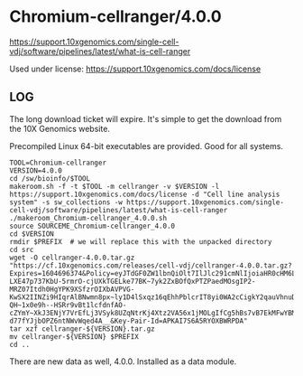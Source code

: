 Chromium-cellranger/4.0.0
========================

<https://support.10xgenomics.com/single-cell-vdj/software/pipelines/latest/what-is-cell-ranger>

Used under license:
https://support.10xgenomics.com/docs/license


LOG
---

The long download ticket will expire.  It's simple to get the download from the 10X Genomics website.

Precompiled Linux 64-bit executables are provided.  Good for all systems.

    TOOL=Chromium-cellranger
    VERSION=4.0.0
    cd /sw/bioinfo/$TOOL
    makeroom.sh -f -t $TOOL -m cellranger -v $VERSION -l https://support.10xgenomics.com/docs/license -d "Cell line analysis system" -s sw_collections -w https://support.10xgenomics.com/single-cell-vdj/software/pipelines/latest/what-is-cell-ranger
    ./makeroom_Chromium-cellranger_4.0.0.sh 
    source SOURCEME_Chromium-cellranger_4.0.0
    cd $VERSION
    rmdir $PREFIX  # we will replace this with the unpacked directory
    cd src
    wget -O cellranger-4.0.0.tar.gz "https://cf.10xgenomics.com/releases/cell-vdj/cellranger-4.0.0.tar.gz?Expires=1604696374&Policy=eyJTdGF0ZW1lbnQiOlt7IlJlc291cmNlIjoiaHR0cHM6Ly9jZi4xMHhnZW5vbWljcy5jb20vcmVsZWFzZXMvY2VsbC12ZGovY2VsbHJhbmdlci00LjAuMC50YXIuZ3oiLCJDb25kaXRpb24iOnsiRGF0ZUxlc3NUaGFuIjp7IkFXUzpFcG9jaFRpbWUiOjE2MDQ2OTYzNzR9fX1dfQ__&Signature=kKbHmGAeiFFOFUMNonz-LXE47p737KbU-5rmrO-cjUXkTGELke77BK~7yk2ZxBOfQxPTZPaedMOsgIP2-MRZ07Itdh0HgYPK9XSfzrOIXbAVPVG-KwSX2IINZi9HIqrAlBNwmn8px~ly1D4lSxqz16qEhhPblcrIT8yi0WA2cCigkY2qauVhnuD9YzQRaNJHKFcIc1AXqUTsP0mQVNzl0YQ3-QH~1x0e9h--HSRr9vBt1lcfdnfAO-cZYmY~XkJ3ENjY7VrEfLj3VSyk8UZqNtrKj4Xtz2VA56x1jMOLgIfCg5hBs7vB7EkMFwYBMQ-d77fYJjbOPZ6ntNWvWqed4A__&Key-Pair-Id=APKAI7S6A5RYOXBWRPDA"
    tar xzf cellranger-${VERSION}.tar.gz 
    mv cellranger-${VERSION} $PREFIX
    cd ..

There are new data as well, 4.0.0.  Installed as a data module.
